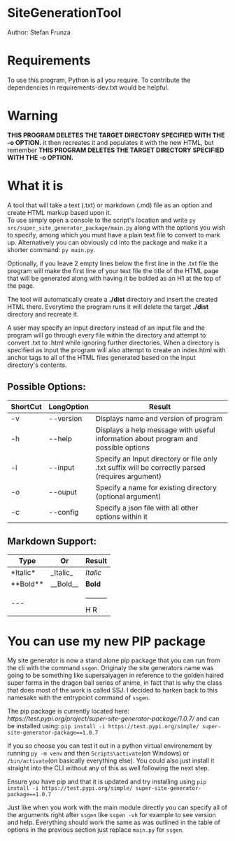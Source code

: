 # SiteGenerationTool
Author: Stefan Frunza

<H1>Requirements</H1>
<p>To use this program, Python is all you require. To contribute the dependencies in requirements-dev.txt would be helpful.</p>

<H1>Warning</H1>
<p><strong>THIS PROGRAM DELETES THE TARGET DIRECTORY SPECIFIED WITH THE -o OPTION.</strong> it then recreates it and populates it with the new HTML, but remember <strong>THIS PROGRAM DELETES THE TARGET DIRECTORY SPECIFIED WITH THE -o OPTION.</strong></p>

<H1>What it is</H1>
<p>A tool that will take a text (.txt) or markdown (.md) file as an option and create HTML markup based upon it.<br>
To use simply open a console to the script's location and write <code>py src/super_site_generator_package/main.py</code> along with the options you wish to specify, among which you must have a plain text file to convert to mark up. Alternatively you can obviously cd into the package and make it a shorter command: <code>py main.py</code>.</p>


<p>Optionally, if you leave 2 empty lines below the first line in the .txt file the program will make the first line of your text file the title of the HTML page that will be generated along with having it be bolded as an H1 at the top of the page.</p>


<p>The tool will automatically create a <strong>./dist</strong> directory and insert the created HTML there. Everytime the program runs it will delete the target <strong>./dist</strong> directory and recreate it.</p>


<p>A user may specify an input directory instead of an input file and the program will go through every file within the directory and attempt to convert .txt to .html while ignoring further directories. When a directory is specified as input the program will also attempt to create an index.html with anchor tags to all of the HTML files generated based on the input directory's contents.</p>


<h2>Possible Options:</h2>


| ShortCut | LongOption | Result |
| -------- | -------- | ------ |
| -v | --version | Displays name and version of program |
| -h | --help | Displays a help message with useful information about program and possible options |
| -i | --input | Specify an Input directory or file only .txt suffix will be correctly parsed (requires argument) |
| -o | --ouput | Specify a name for existing directory (optional argument)|
| -c | --config | Specify a json file with all other options within it|

<h2>Markdown Support:</h2>

| Type | Or | Result |
| -------- | -------- | ------ |
| \*Italic\* | \_Italic\_ | <i>Italic</i>  |
| \*\*Bold\*\* | \_\_Bold\_\_ | <b>Bold</b>  |
| --- | |<hr>H R |


<h1>You can use my new PIP package</h1>
<p>My site generator is now a stand alone pip package that you can run from the cli with the command <code>ssgen</code>. Originaly the site generators name was going to be something like supersaiyagen in reference to the golden haired super forms in the dragon ball series of anime, in fact that is why the class that does most of the work is called SSJ. I decided to harken back to this namesake with the entrypoint command of <code>ssgen</code>.</p>


<p>The pip package is currently located here: <i>https://test.pypi.org/project/super-site-generator-package/1.0.7/</i> and can be installed using: <code>pip install -i https://test.pypi.org/simple/ super-site-generator-package==1.0.7</code></p>


<p>If you so choose you can test it out in a python virtual environement by running <code>py -m venv</code> and then <code>Scripts\activate</code>(on Windows) or <code>/bin/activate</code>(on basically everything else). You could also just install it straight into the CLI without any of this as well following the next step.</p>

<p>Ensure you have pip and that it is updated and try installing using <code>pip install -i https://test.pypi.org/simple/ super-site-generator-package==1.0.7</code></p>

<p>Just like when you work with the main module directly you can specify all of the arguments right after <code>ssgen</code> like <code>ssgen -vh</code> for example to see version and help. Everything should work the same as was outlined in the table of options in the previous section just replace <code>main.py</code> for <code>ssgen</code>.</p>
